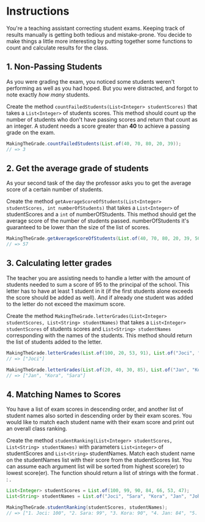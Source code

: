# Instructions

You're a teaching assistant correcting student exams.
Keeping track of results manually is getting both tedious and mistake-prone.
You decide to make things a little more interesting by putting together some functions to count and calculate results for the class.

## 1. Non-Passing Students

As you were grading the exam, you noticed some students weren't performing as well as you had hoped.
But you were distracted, and forgot to note exactly _how many_ students.

Create the method `countFailedStudents(List<Integer> studentScores)` that takes a `List<Integer>` of students scores.
This method should count up the number of students who don't have passing scores and return that count as an integer.
A student needs a score greater than **40** to achieve a passing grade on the exam.

```java
MakingTheGrade.countFailedStudents(List.of(40, 70, 80, 20, 39));
// => 3
```

## 2. Get the average grade of students

As your second task of the day the professor asks you to get the average score of a certain number of students.

Create the method `getAverageScoreOfStudents(List<Integer> studentScores, int numberOfStudents)` that takes a `List<Integer>` of studentScores and a `int` of numberOfStudents. This method should get the average score of the number of students passed. numberOfStudents it's guaranteed to be lower than the size of the list of scores.

```java
MakingTheGrade.getAverageScoreOfStudents(List.of(40, 70, 80, 20, 39, 50, 100, 90, 66, 15, 79), 10);
// => 57
```

## 3. Calculating letter grades

The teacher you are assisting needs to handle a letter with the amount of students needed to sum a score of 95 to the principal of the school.
This letter has to have at least 1 student in it (if the first students alone exceeds the score should be added as well).
And if already one student was added to the letter do not exceed the maximum score.

Create the method `MakingTheGrade.letterGrades(List<Integer> studentScores, List<String> studentNames)` that takes a `List<Integer> studentScores` of students scores and `List<String> studentNames` corresponding with the names of the students. This method should return the list of students added to the letter.

```java
MakingTheGrade.letterGrades(List.of(100, 20, 53, 91), List.of("Joci", "Sara", "Bern", "Fred"));
// => ["Joci"]

MakingTheGrade.letterGrades(List.of(20, 40, 30, 85), List.of("Jan", "Kora", "Sara", "Peter"));
// => ["Jan", "Kora", "Sara"]
```

## 4. Matching Names to Scores

You have a list of exam scores in descending order, and another list of student names also sorted in descending order by their exam scores. You would like to match each student name with their exam score and print out an overall class ranking.

Create the method `studentRanking(List<Integer> studentScores, List<String> studentNames)` with parameters `List<integer>` of studentScores and  `List<String>` studentNames. Match each student name on the studentNames list with their score from the studentScores list. You can assume each argument list will be sorted from highest score(er) to lowest score(er). The function should return a list of strings with the format <rank>. <student name>: <student score>.

```java
List<Integer> studentScores = List.of(100, 99, 90, 84, 66, 53, 47);
List<String> studentNames = List.of("Joci", "Sara", "Kora", "Jan", "John", "Bern", "Fred");

MakingTheGrade.studentRanking(studentScores, studentNames);
// => ["1. Joci: 100", "2. Sara: 99", "3. Kora: 90", "4. Jan: 84", "5. John: 66", "6. Bern: 53", "7. Fred: 47"]
```
